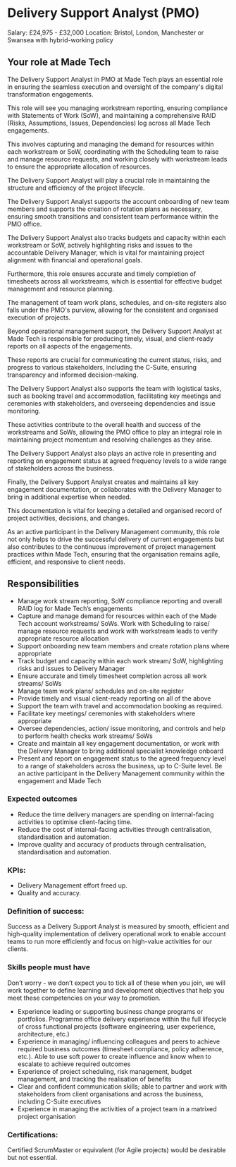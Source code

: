 # Delivery Support Analyst (PMO)

Salary: £24,975 - £32,000 
Location: Bristol, London, Manchester or Swansea with hybrid-working policy

## Your role at Made Tech
The Delivery Support Analyst in PMO at Made Tech plays an essential role in ensuring the seamless execution and oversight of the company's digital transformation engagements. 

This role will see you managing workstream reporting, ensuring compliance with Statements of Work (SoW), and maintaining a comprehensive RAID (Risks, Assumptions, Issues, Dependencies) log across all Made Tech engagements. 

This involves capturing and managing the demand for resources within each workstream or SoW, coordinating with the Scheduling team to raise and manage resource requests, and working closely with workstream leads to ensure the appropriate allocation of resources. 

The Delivery Support Analyst will play a crucial role in maintaining the structure and efficiency of the project lifecycle. 

The Delivery Support Analyst supports the account onboarding of new team members and supports the creation of rotation plans as necessary, ensuring smooth transitions and consistent team performance within the PMO office. 

The Delivery Support Analyst also tracks budgets and capacity within each workstream or SoW, actively highlighting risks and issues to the accountable Delivery Manager, which is vital for maintaining project alignment with financial and operational goals. 

Furthermore, this role ensures accurate and timely completion of timesheets across all workstreams, which is essential for effective budget management and resource planning. 

The management of team work plans, schedules, and on-site registers also falls under the PMO's purview, allowing for the consistent and organised execution of projects.

Beyond operational management support, the Delivery Support Analyst at Made Tech is responsible for producing timely, visual, and client-ready reports on all aspects of the engagements. 

These reports are crucial for communicating the current status, risks, and progress to various stakeholders, including the C-Suite, ensuring transparency and informed decision-making. 

The Delivery Support Analyst also supports the team with logistical tasks, such as booking travel and accommodation, facilitating key meetings and ceremonies with stakeholders, and overseeing dependencies and issue monitoring. 

These activities contribute to the overall health and success of the workstreams and SoWs, allowing the PMO office to play an integral role in maintaining project momentum and resolving challenges as they arise.

The Delivery Support Analyst also plays an active role in presenting and reporting on engagement status at agreed frequency levels to a wide range of stakeholders across the business.

Finally, the Delivery Support Analyst creates and maintains all key engagement documentation, or collaborates with the Delivery Manager to bring in additional expertise when needed. 

This documentation is vital for keeping a detailed and organised record of project activities, decisions, and changes. 

As an active participant in the Delivery Management community, this role not only helps to drive the successful delivery of current engagements but also contributes to the continuous improvement of project management practices within Made Tech, ensuring that the organisation remains agile, efficient, and responsive to client needs.

## Responsibilities

* Manage work stream reporting, SoW compliance reporting and overall RAID log for Made Tech’s engagements
* Capture and manage demand for resources within each of the Made Tech account workstreams/ SoWs. Work with Scheduling to raise/ manage resource requests and work with workstream leads to verify appropriate resource allocation
* Support onboarding new team members and create rotation plans where appropriate
* Track budget and capacity within each work stream/ SoW, highlighting risks and issues to Delivery Manager
* Ensure accurate and timely timesheet completion across all work streams/ SoWs
* Manage team work plans/ schedules and on-site register
* Provide timely and visual client-ready reporting on all of the above
* Support the team with travel and accommodation booking as required.
* Facilitate key meetings/ ceremonies with stakeholders where appropriate
* Oversee dependencies, action/ issue monitoring, and controls and help to perform health checks work streams/ SoWs
* Create and maintain all key engagement documentation, or work with the Delivery Manager to bring additional specialist knowledge onboard 
* Present and report on engagement status to the agreed frequency level to a range of stakeholders across the business, up to C-Suite level. Be an active participant in the Delivery Management community within the engagement and Made Tech

### Expected outcomes 

* Reduce the time delivery managers are spending on internal-facing activities to optimise client-facing time. 
* Reduce the cost of internal-facing activities through centralisation, standardisation and automation.
* Improve quality and accuracy of products through centralisation, standardisation and automation. 

### KPIs:
* Delivery Management effort freed up.
* Quality and accuracy. 

### Definition of success:
Success as a Delivery Support Analyst is measured by smooth, efficient and high-quality implementation of delivery operational work to enable account teams to run more efficiently and focus on high-value activities for our clients.

### Skills people must have
Don’t worry - we don’t expect you to tick all of these when you join, we will work together to define learning and development objectives that help you meet these competencies on your way to promotion.

* Experience leading or supporting business change programs or portfolios. Programme office delivery experience within the full lifecycle of cross functional projects (software engineering, user experience, architecture, etc.)
* Experience in managing/ influencing colleagues and peers to achieve required business outcomes (timesheet compliance, policy adherence, etc.). Able to use soft power to create influence and know when to escalate to achieve required outcomes
* Experience of project scheduling, risk management, budget management, and tracking the realisation of benefits
* Clear and confident communication skills; able to partner and work with stakeholders from client organisations and across the business, including C-Suite executives
* Experience in managing the activities of a project team in a matrixed project organisation

### Certifications:
Certified ScrumMaster or equivalent (for Agile projects) would be desirable but not essential. 
